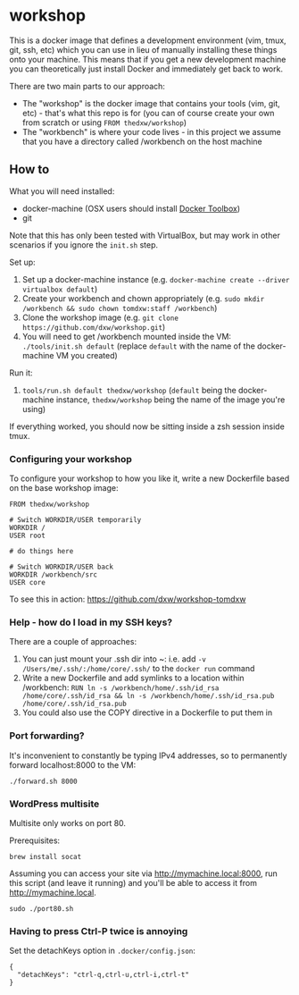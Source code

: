 # workshop

This is a docker image that defines a development environment (vim, tmux, git, ssh, etc) which you can use in lieu of manually installing these things onto your machine. This means that if you get a new development machine you can theoretically just install Docker and immediately get back to work.

There are two main parts to our approach:

- The "workshop" is the docker image that contains your tools (vim, git, etc) - that's what this repo is for (you can of course create your own from scratch or using `FROM thedxw/workshop`)
- The "workbench" is where your code lives - in this project we assume that you have a directory called /workbench on the host machine

## How to

What you will need installed:

- docker-machine (OSX users should install [Docker Toolbox](https://www.docker.com/docker-toolbox))
- git

Note that this has only been tested with VirtualBox, but may work in other scenarios if you ignore the `init.sh` step.

Set up:

1. Set up a docker-machine instance (e.g. `docker-machine create --driver virtualbox default`)
1. Create your workbench and chown appropriately (e.g. `sudo mkdir /workbench && sudo chown tomdxw:staff /workbench`)
1. Clone the workshop image (e.g. `git clone https://github.com/dxw/workshop.git`)
1. You will need to get /workbench mounted inside the VM: `./tools/init.sh default` (replace `default` with the name of the docker-machine VM you created)

Run it:

1. `tools/run.sh default thedxw/workshop` (`default` being the docker-machine instance, `thedxw/workshop` being the name of the image you're using)

If everything worked, you should now be sitting inside a zsh session inside tmux.

### Configuring your workshop

To configure your workshop to how you like it, write a new Dockerfile based on the base workshop image:

    FROM thedxw/workshop

    # Switch WORKDIR/USER temporarily
    WORKDIR /
    USER root

    # do things here

    # Switch WORKDIR/USER back
    WORKDIR /workbench/src
    USER core

To see this in action: https://github.com/dxw/workshop-tomdxw

### Help - how do I load in my SSH keys?

There are a couple of approaches:

1. You can just mount your .ssh dir into ~: i.e. add `-v /Users/me/.ssh/:/home/core/.ssh/` to the `docker run` command
2. Write a new Dockerfile and add symlinks to a location within /workbench: `RUN ln -s /workbench/home/.ssh/id_rsa /home/core/.ssh/id_rsa && ln -s /workbench/home/.ssh/id_rsa.pub /home/core/.ssh/id_rsa.pub`
3. You could also use the COPY directive in a Dockerfile to put them in

### Port forwarding?

It's inconvenient to constantly be typing IPv4 addresses, so to permanently forward localhost:8000 to the VM:

    ./forward.sh 8000

### WordPress multisite

Multisite only works on port 80.

Prerequisites:

    brew install socat

Assuming you can access your site via http://mymachine.local:8000, run this script (and leave it running) and you'll be able to access it from http://mymachine.local.

    sudo ./port80.sh

### Having to press Ctrl-P twice is annoying

Set the detachKeys option in `.docker/config.json`:

    {
      "detachKeys": "ctrl-q,ctrl-u,ctrl-i,ctrl-t"
    }
